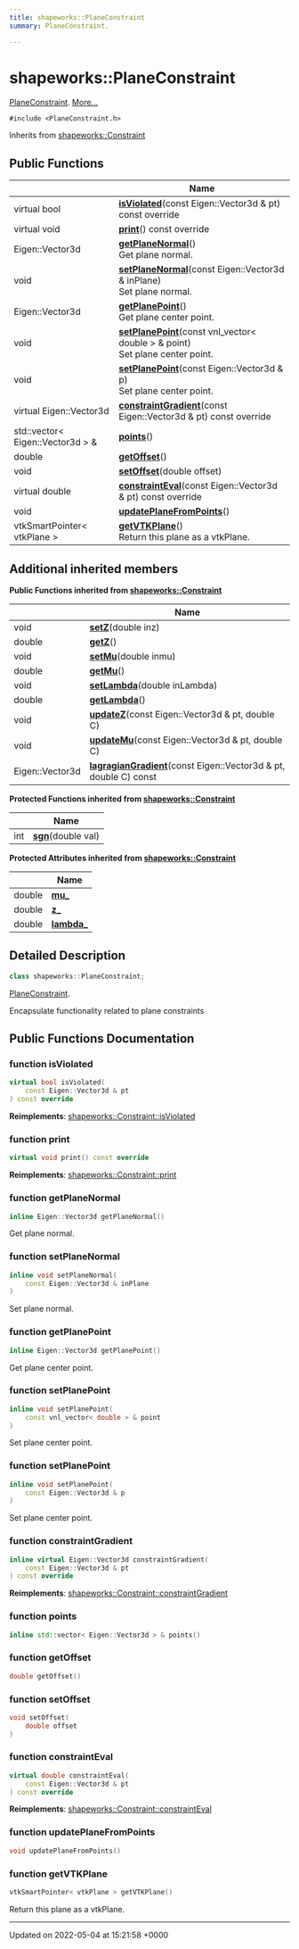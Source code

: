 ```yaml
---
title: shapeworks::PlaneConstraint
summary: PlaneConstraint. 

---
```


# shapeworks::PlaneConstraint



[PlaneConstraint]().  [More...](#detailed-description)


`#include <PlaneConstraint.h>`

Inherits from [shapeworks::Constraint](../Classes/classshapeworks_1_1Constraint.md)

## Public Functions

|                | Name           |
| -------------- | -------------- |
| virtual bool | **[isViolated](../Classes/classshapeworks_1_1PlaneConstraint.md#function-isviolated)**(const Eigen::Vector3d & pt) const override |
| virtual void | **[print](../Classes/classshapeworks_1_1PlaneConstraint.md#function-print)**() const override |
| Eigen::Vector3d | **[getPlaneNormal](../Classes/classshapeworks_1_1PlaneConstraint.md#function-getplanenormal)**()<br>Get plane normal.  |
| void | **[setPlaneNormal](../Classes/classshapeworks_1_1PlaneConstraint.md#function-setplanenormal)**(const Eigen::Vector3d & inPlane)<br>Set plane normal.  |
| Eigen::Vector3d | **[getPlanePoint](../Classes/classshapeworks_1_1PlaneConstraint.md#function-getplanepoint)**()<br>Get plane center point.  |
| void | **[setPlanePoint](../Classes/classshapeworks_1_1PlaneConstraint.md#function-setplanepoint)**(const vnl_vector< double > & point)<br>Set plane center point.  |
| void | **[setPlanePoint](../Classes/classshapeworks_1_1PlaneConstraint.md#function-setplanepoint)**(const Eigen::Vector3d & p)<br>Set plane center point.  |
| virtual Eigen::Vector3d | **[constraintGradient](../Classes/classshapeworks_1_1PlaneConstraint.md#function-constraintgradient)**(const Eigen::Vector3d & pt) const override |
| std::vector< Eigen::Vector3d > & | **[points](../Classes/classshapeworks_1_1PlaneConstraint.md#function-points)**() |
| double | **[getOffset](../Classes/classshapeworks_1_1PlaneConstraint.md#function-getoffset)**() |
| void | **[setOffset](../Classes/classshapeworks_1_1PlaneConstraint.md#function-setoffset)**(double offset) |
| virtual double | **[constraintEval](../Classes/classshapeworks_1_1PlaneConstraint.md#function-constrainteval)**(const Eigen::Vector3d & pt) const override |
| void | **[updatePlaneFromPoints](../Classes/classshapeworks_1_1PlaneConstraint.md#function-updateplanefrompoints)**() |
| vtkSmartPointer< vtkPlane > | **[getVTKPlane](../Classes/classshapeworks_1_1PlaneConstraint.md#function-getvtkplane)**()<br>Return this plane as a vtkPlane.  |

## Additional inherited members

**Public Functions inherited from [shapeworks::Constraint](../Classes/classshapeworks_1_1Constraint.md)**

|                | Name           |
| -------------- | -------------- |
| void | **[setZ](../Classes/classshapeworks_1_1Constraint.md#function-setz)**(double inz) |
| double | **[getZ](../Classes/classshapeworks_1_1Constraint.md#function-getz)**() |
| void | **[setMu](../Classes/classshapeworks_1_1Constraint.md#function-setmu)**(double inmu) |
| double | **[getMu](../Classes/classshapeworks_1_1Constraint.md#function-getmu)**() |
| void | **[setLambda](../Classes/classshapeworks_1_1Constraint.md#function-setlambda)**(double inLambda) |
| double | **[getLambda](../Classes/classshapeworks_1_1Constraint.md#function-getlambda)**() |
| void | **[updateZ](../Classes/classshapeworks_1_1Constraint.md#function-updatez)**(const Eigen::Vector3d & pt, double C) |
| void | **[updateMu](../Classes/classshapeworks_1_1Constraint.md#function-updatemu)**(const Eigen::Vector3d & pt, double C) |
| Eigen::Vector3d | **[lagragianGradient](../Classes/classshapeworks_1_1Constraint.md#function-lagragiangradient)**(const Eigen::Vector3d & pt, double C) const |

**Protected Functions inherited from [shapeworks::Constraint](../Classes/classshapeworks_1_1Constraint.md)**

|                | Name           |
| -------------- | -------------- |
| int | **[sgn](../Classes/classshapeworks_1_1Constraint.md#function-sgn)**(double val) |

**Protected Attributes inherited from [shapeworks::Constraint](../Classes/classshapeworks_1_1Constraint.md)**

|                | Name           |
| -------------- | -------------- |
| double | **[mu_](../Classes/classshapeworks_1_1Constraint.md#variable-mu-)**  |
| double | **[z_](../Classes/classshapeworks_1_1Constraint.md#variable-z-)**  |
| double | **[lambda_](../Classes/classshapeworks_1_1Constraint.md#variable-lambda-)**  |


## Detailed Description

```cpp
class shapeworks::PlaneConstraint;
```

[PlaneConstraint](). 

Encapsulate functionality related to plane constraints 

## Public Functions Documentation

### function isViolated

```cpp
virtual bool isViolated(
    const Eigen::Vector3d & pt
) const override
```


**Reimplements**: [shapeworks::Constraint::isViolated](../Classes/classshapeworks_1_1Constraint.md#function-isviolated)


### function print

```cpp
virtual void print() const override
```


**Reimplements**: [shapeworks::Constraint::print](../Classes/classshapeworks_1_1Constraint.md#function-print)


### function getPlaneNormal

```cpp
inline Eigen::Vector3d getPlaneNormal()
```

Get plane normal. 

### function setPlaneNormal

```cpp
inline void setPlaneNormal(
    const Eigen::Vector3d & inPlane
)
```

Set plane normal. 

### function getPlanePoint

```cpp
inline Eigen::Vector3d getPlanePoint()
```

Get plane center point. 

### function setPlanePoint

```cpp
inline void setPlanePoint(
    const vnl_vector< double > & point
)
```

Set plane center point. 

### function setPlanePoint

```cpp
inline void setPlanePoint(
    const Eigen::Vector3d & p
)
```

Set plane center point. 

### function constraintGradient

```cpp
inline virtual Eigen::Vector3d constraintGradient(
    const Eigen::Vector3d & pt
) const override
```


**Reimplements**: [shapeworks::Constraint::constraintGradient](../Classes/classshapeworks_1_1Constraint.md#function-constraintgradient)


### function points

```cpp
inline std::vector< Eigen::Vector3d > & points()
```


### function getOffset

```cpp
double getOffset()
```


### function setOffset

```cpp
void setOffset(
    double offset
)
```


### function constraintEval

```cpp
virtual double constraintEval(
    const Eigen::Vector3d & pt
) const override
```


**Reimplements**: [shapeworks::Constraint::constraintEval](../Classes/classshapeworks_1_1Constraint.md#function-constrainteval)


### function updatePlaneFromPoints

```cpp
void updatePlaneFromPoints()
```


### function getVTKPlane

```cpp
vtkSmartPointer< vtkPlane > getVTKPlane()
```

Return this plane as a vtkPlane. 

-------------------------------

Updated on 2022-05-04 at 15:21:58 +0000